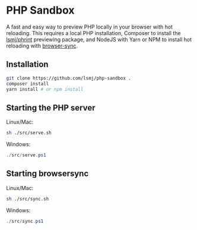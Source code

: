 # PHP Sandbox

A fast and easy way to preview PHP locally in your browser with hot reloading. This requires a local PHP installation, Composer to install the [lsmj/phrint](https://github.com/lsmj/phrint) previewing package, and NodeJS with Yarn or NPM to install hot reloading with [browser-sync](https://www.browsersync.io).

## Installation
```bash
git clone https://github.com/lsmj/php-sandbox .
composer install
yarn install # or npm install
```
## Starting the PHP server
Linux/Mac:
```bash
sh ./src/serve.sh
```
Windows:
```powershell
./src/serve.ps1
```

## Starting browsersync
Linux/Mac:
```bash
sh ./src/sync.sh
```
Windows:
```powershell
./src/sync.ps1
```
